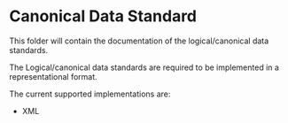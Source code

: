 # Canonical Data Standard

This folder will contain the documentation of the logical/canonical data standards.      

The Logical/canonical data standards are required to be implemented in a representational format.   

The current supported implementations are:
 - XML

 